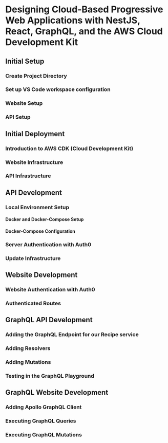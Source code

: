 # Designing Cloud-Based Progressive Web Applications with NestJS, React, GraphQL, and the AWS Cloud Development Kit

## Initial Setup

### Create Project Directory

### Set up VS Code workspace configuration

### Website Setup

### API Setup

## Initial Deployment

### Introduction to AWS CDK (Cloud Development Kit)

### Website Infrastructure

### API Infrastructure

## API Development

### Local Environment Setup

#### Docker and Docker-Compose Setup

#### Docker-Compose Configuration

### Server Authentication with Auth0

### Update Infrastructure

## Website Development

### Website Authentication with Auth0

### Authenticated Routes

## GraphQL API Development

### Adding the GraphQL Endpoint for our Recipe service

### Adding Resolvers

### Adding Mutations

### Testing in the GraphQL Playground

## GraphQL Website Development

### Adding Apollo GraphQL Client

### Executing GraphQL Queries

### Executing GraphQL Mutations
